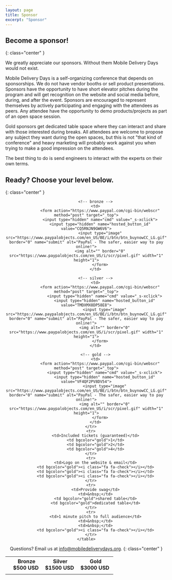```yaml
---
layout: page
title: Sponsor
excerpt: "Sponsor"
---
```


## Become a sponsor!
{: class="center" }

We greatly appreciate our sponsors. Without them Mobile Delivery Days would not exist.

Mobile Delivery Days is a self-organizing conference that depends on sponsorships. We do not have vendor booths or sell product presentations. Sponsors have the opportunity to have short elevator pitches during the program and will get recognition on the website and social media before, during, and after the event. Sponsors are encouraged to represent themselves by actively participating and engaging with the attendees as peers. Any attendee have the opportunity to demo products/projects as part of an open space session.

Gold sponsors get dedicated table space where they can interact and share with those interested during breaks. All attendees are welcome to propose any subject they want during the open spaces, but this is not "that kind of conference" and heavy marketing will probably work against you when trying to make a good impression on the attendees.

The best thing to do is send engineers to interact with the experts on their own terms.

## Ready? Choose your level below.
{: class="center" }

<div style="width:100%; text-align:center">
	<table border="0" cellspacing="4">
		<tr>
			<th></th>
			<th><center><strong>Bronze<br />$500 USD&nbsp;</strong></center></th>
			<th><center><strong>Silver<br />$1500 USD&nbsp;</strong></center></th>
			<th><center><strong>Gold<br />$3000 USD&nbsp;</strong></center></th>
		</tr>
		<tr>
			<td>
			</td>

			<!-- bronze -->
			<td>
				<form action="https://www.paypal.com/cgi-bin/webscr" method="post" target="_top">
				<input type="hidden" name="cmd" value="_s-xclick">
				<input type="hidden" name="hosted_button_id" value="CQ5RNJN9GW6V6">
				<input type="image" src="https://www.paypalobjects.com/en_US/BE/i/btn/btn_buynowCC_LG.gif" border="0" name="submit" alt="PayPal - The safer, easier way to pay online!">
				<img alt="" border="0" src="https://www.paypalobjects.com/en_US/i/scr/pixel.gif" width="1" height="1">
				</form>
			</td>

			<!-- silver -->
			<td>
				<form action="https://www.paypal.com/cgi-bin/webscr" method="post" target="_top">
					<input type="hidden" name="cmd" value="_s-xclick">
					<input type="hidden" name="hosted_button_id" value="TMDXMX8DP58E8">
					<input type="image" src="https://www.paypalobjects.com/en_US/BE/i/btn/btn_buynowCC_LG.gif" border="0" name="submit" alt="PayPal - The safer, easier way to pay online!">
					<img alt="" border="0" src="https://www.paypalobjects.com/en_US/i/scr/pixel.gif" width="1" height="1">
				</form>
			</td>

			<!-- gold -->
			<td>
				<form action="https://www.paypal.com/cgi-bin/webscr" method="post" target="_top">
					<input type="hidden" name="cmd" value="_s-xclick">
					<input type="hidden" name="hosted_button_id" value="VF4QF2PV8DV54">
					<input type="image" src="https://www.paypalobjects.com/en_US/BE/i/btn/btn_buynowCC_LG.gif" border="0" name="submit" alt="PayPal - The safer, easier way to pay online!">
					<img alt="" border="0" src="https://www.paypalobjects.com/en_US/i/scr/pixel.gif" width="1" height="1">
				</form>
			</td>
		</tr>
		<tr>
			<td>Included tickets (guaranteed)</td>
			<td bgcolor="gold">1</td>
			<td bgcolor="gold">2</td>
			<td bgcolor="gold">4</td>
		</tr>
		<tr>
			<td>Logo on the website & email</td>
			<td bgcolor="gold"><i class="fa fa-check"></i></td>
			<td bgcolor="gold"><i class="fa fa-check"></i></td>
			<td bgcolor="gold"><i class="fa fa-check"></i></td>
		</tr>
		<tr>
			<td>Provide swag</td>
			<td>&nbsp;</td>
			<td bgcolor="gold">shared table</td>
			<td bgcolor="gold">dedicated table</td>
		</tr>
		<tr>
			<td>1 minute pitch to full audience</td>
			<td>&nbsp;</td>
			<td>&nbsp;</td>
			<td bgcolor="gold"><i class="fa fa-check"></i></td>
		</tr>
	</table>
</div>

Questions? Email us at <a href="mailto:info@mobiledeliverydays.org">info@mobiledeliverydays.org</a>.
{: class="center" }